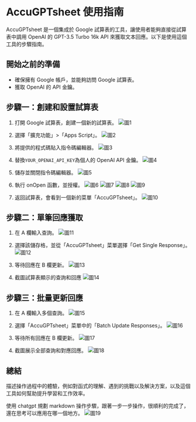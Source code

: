 # AccuGPTsheet 使用指南

AccuGPTsheet 是一個集成於 Google 試算表的工具，讓使用者能夠直接從試算表中調用 OpenAI 的 GPT-3.5 Turbo 16k API 來獲取文本回應。以下是使用這個工具的步驟指南。

## 開始之前的準備

- 確保擁有 Google 帳戶，並能夠訪問 Google 試算表。
- 獲取 OpenAI 的 API 金鑰。

## 步驟一：創建和設置試算表

1. 打開 Google 試算表，創建一個新的試算表。
   ![圖1](images/image01.png)

2. 選擇「擴充功能」>「Apps Script」。
   ![圖2](images/image02.png)

3. 將提供的程式碼貼入指令碼編輯器。
   ![圖3](images/image03.png)

4. 替換`YOUR_OPENAI_API_KEY`為個人的 OpenAI API 金鑰。
   ![圖4](images/image04.png)

5. 儲存並關閉指令碼編輯器。
   ![圖5](images/image05.png)

6. 執行 onOpen 函數，並授權。
   ![圖6](images/image06.png)
   ![圖7](images/image07.png)
   ![圖8](images/image08.png)
   ![圖9](images/image09.png)

7. 返回試算表，會看到一個新的菜單「AccuGPTsheet」。
   ![圖10](images/image10.png)

## 步驟二：單筆回應獲取

1. 在 A 欄輸入查詢。
   ![圖11](images/image11.png)
2. 選擇該儲存格，並從「AccuGPTsheet」菜單選擇「Get Single Response」。
   ![圖12](images/image12.png)

3. 等待回應在 B 欄更新。
   ![圖13](images/image13.png)

4. 截圖試算表顯示的查詢和回應
   ![圖14](images/image14.png)

## 步驟三：批量更新回應

1. 在 A 欄輸入多個查詢。
   ![圖15](images/image15.png)

2. 選擇「AccuGPTsheet」菜單中的「Batch Update Responses」。
   ![圖16](images/image16.png)

3. 等待所有回應在 B 欄更新。
   ![圖17](images/image17.png)

4. 截圖展示全部查詢和對應回應。
   ![圖18](images/image18.png)

## 總結

描述操作過程中的體驗，例如對函式的理解、遇到的挑戰以及解決方案，以及這個工具如何幫助提升學習和工作效率。

使用 chatgpt 規劃 markdown 操作步驟，跟著一步一步操作，很順利的完成了，還在思考可以應用在哪一個地方。
![圖19](images/image19.png)
